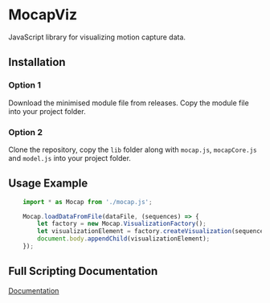 # MocapViz

JavaScript library for visualizing motion capture data.

## Installation

### Option 1

Download the minimised module file from releases. Copy the module file into your project folder.

### Option 2

Clone the repository, copy the `lib` folder along with `mocap.js`, `mocapCore.js` and `model.js` into your project folder.

## Usage Example

```javascript
    import * as Mocap from './mocap.js';

    Mocap.loadDataFromFile(dataFile, (sequences) => {
        let factory = new Mocap.VisualizationFactory();
        let visualizationElement = factory.createVisualization(sequences[0], 850, 250, 250, 250);
        document.body.appendChild(visualizationElement);
    });
```

## Full Scripting Documentation

[Documentation](docs/DOCUMENTATION.md)
